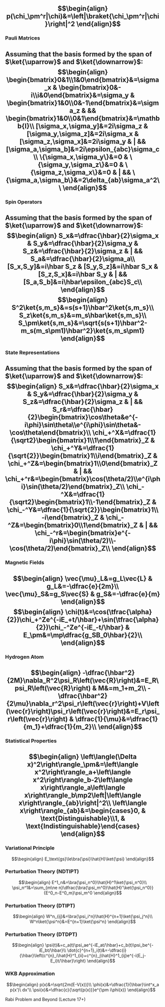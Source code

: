 $$\begin{align}
p(\chi_\pm^r|\chi)&=\left|\braket{\chi_\pm^r|\chi}\right|^2
\end{align}$$
---
### Pauli Matrices
Assuming that the basis formed by the span of $\ket{\uparrow}$ and $\ket{\downarrow}$:
$$\begin{align}
\begin{bmatrix}0&1\\1&0\end{bmatrix}&=\sigma_x &
\begin{bmatrix}0&-i\\i&0\end{bmatrix}&=\sigma_y &
\begin{bmatrix}1&0\\0&-1\end{bmatrix}&=\sigma_z &  &&
\begin{bmatrix}1&0\\0&1\end{bmatrix}&=\mathbb{I}\\
[\sigma_x,\sigma_y]&=2i\sigma_z &
[\sigma_y,\sigma_z]&=2i\sigma_x &
[\sigma_z,\sigma_x]&=2i\sigma_y & | &&
[\sigma_a,\sigma_b]&=2i\epsilon_{abc}\sigma_c\\
\{\sigma_x,\sigma_y\}&=0 &
\{\sigma_y,\sigma_z\}&=0 &
\{\sigma_z,\sigma_x\}&=0 & | &&
\{\sigma_a,\sigma_b\}&=2\delta_{ab}\sigma_a^2\\
\end{align}$$
---
### Spin Operators
Assuming that the basis formed by the span of $\ket{\uparrow}$ and $\ket{\downarrow}$:
$$\begin{align}
S_x&=\dfrac{\hbar}{2}\sigma_x & 
S_y&=\dfrac{\hbar}{2}\sigma_y & 
S_z&=\dfrac{\hbar}{2}\sigma_z & | &&
S_a&=\dfrac{\hbar}{2}\sigma_a\\
[S_x,S_y]&=i\hbar S_z &
[S_y,S_z]&=i\hbar S_x &
[S_z,S_x]&=i\hbar S_y & | &&
[S_a,S_b]&=i\hbar\epsilon_{abc}S_c\\
\end{align}$$
$$\begin{align}
S^2\ket{s,m_s}&=s(s+1)\hbar^2\ket{s,m_s}\\
S_z\ket{s,m_s}&=m_s\hbar\ket{s,m_s}\\
S_\pm\ket{s,m_s}&=\sqrt{s(s+1)\hbar^2-m_s(m_s\pm1)\hbar^2}\ket{s,m_s\pm1}
\end{align}$$
---
### State Representations
Assuming that the basis formed by the span of $\ket{\uparrow}$ and $\ket{\downarrow}$:
$$\begin{align}
S_x&=\dfrac{\hbar}{2}\sigma_x & 
S_y&=\dfrac{\hbar}{2}\sigma_y & 
S_z&=\dfrac{\hbar}{2}\sigma_z & | &&
S_r&=\dfrac{\hbar}{2}\begin{bmatrix}\cos\theta&e^{-i\phi}\sin\theta\\e^{i\phi}\sin\theta&-\cos\theta\end{bmatrix}\\
\chi_+^X&=\dfrac{1}{\sqrt2}\begin{bmatrix}1\\1\end{bmatrix}_Z & 
\chi_+^Y&=\dfrac{1}{\sqrt{2}}\begin{bmatrix}1\\i\end{bmatrix}_Z & 
\chi_+^Z&=\begin{bmatrix}1\\0\end{bmatrix}_Z & | &&
\chi_+^r&=\begin{bmatrix}\cos(\theta/2)\\e^{i\phi}\sin(\theta/2)\end{bmatrix}_Z\\
\chi_-^X&=\dfrac{1}{\sqrt2}\begin{bmatrix}1\\-1\end{bmatrix}_Z & 
\chi_-^Y&=\dfrac{1}{\sqrt{2}}\begin{bmatrix}1\\ -i\end{bmatrix}_Z & 
\chi_-^Z&=\begin{bmatrix}0\\1\end{bmatrix}_Z & | &&
\chi_-^r&=\begin{bmatrix}e^{-i\phi}\sin(\theta/2)\\-\cos(\theta/2)\end{bmatrix}_Z\\
\end{align}$$
---
### Magnetic Fields
$$\begin{align}
\vec{\mu}_L&=g_L\vec{L} & g_L&=-\dfrac{e}{2m}\\
\vec{\mu}_S&=g_S\vec{S} & g_S&=-\dfrac{e}{m}
\end{align}$$
$$\begin{align}
\chi(t)&=\cos(\tfrac{\alpha}{2})\chi_+^Ze^{-iE_+t/\hbar}+\sin(\tfrac{\alpha}{2})\chi_-^Ze^{-iE_-t/\hbar} &
E_\pm&=\mp\dfrac{g_SB_0\hbar}{2}\\
\end{align}$$
---
### Hydrogen Atom
$$\begin{align}
-\dfrac{\hbar^2}{2M}\nabla_R^2\psi_R\left(\vec{R}\right)&=E_R\psi_R\left(\vec{R}\right) & M&=m_1+m_2\\
-\dfrac{\hbar^2}{2\mu}\nabla_r^2\psi_r\left(\vec{r}\right)+V\left(\vec{r}\right)\psi_r\left(\vec{r}\right)&=E_r\psi_r\left(\vec{r}\right) & \dfrac{1}{\mu}&=\dfrac{1}{m_1}+\dfrac{1}{m_2}\\
\end{align}$$
---
### Statistical Properties
$$\begin{align}
\left\langle(\Delta x)^2\right\rangle_\pm&=\left\langle x^2\right\rangle_a+\left\langle x^2\right\rangle_b-2\left\langle x\right\rangle_a\left\langle x\right\rangle_b\mp2\left|\left\langle x\right\rangle_{ab}\right|^2\\
\left\langle x\right\rangle_{ab}&=\begin{cases}0, & \text{Distinguishable}\\1, & \text{Indistinguishable}\end{cases}
\end{align}$$
---
### Variational Principle
$$\begin{align}
E_\text{gs}\le\bra{\psi}\hat{H}\ket{\psi}
\end{align}$$

### Perturbation Theory (NDTIPT)
$$\begin{align}
E^1_n&=\bra{\psi_n^0}\hat{H}^1\ket{\psi_n^0}\\
\psi_n^1&=\sum_{m\ne n}\dfrac{\bra{\psi_m^0}\hat{H}'\ket{\psi_n^0}}{E^0_n-E^0_m}\psi_m^0
\end{align}$$
### Perturbation Theory (DTIPT)
$$\begin{align}
W^n_{ij}&=\bra{\psi_i^n}\hat{H}^{n+1}\ket{\psi_j^n}\\
W^n\ket{\psi^n}&=E^{n+1}\ket{\psi^n}
\end{align}$$
### Perturbation Theory (DTDPT)
$$\begin{align}
\psi(t)&=c_a(t)\psi_ae^{-iE_at/\hbar}+c_b(t)\psi_be^{-iE_bt/\hbar}\\
\dot{c}^{n+1}_i(t)&=-\dfrac{i}{\hbar}\left(c^{n}_i\hat{H}^1_{ii}+c^{n}_j\hat{H}^1_{ij}e^{-i(E_j-E_i)t/\hbar}\right)
\end{align}$$
### WKB Approximation
$$\begin{align}
p(x)&=\sqrt{2m(E-V(x))}\\
\phi(x)&=\dfrac{1}{\hbar}\int^x_a p(x')\ dx'\\
\psi(x)&=\dfrac{c}{\sqrt{p(x)}}e^{\pm i\phi(x)}
\end{align}$$

Rabi Problem and Beyond (Lecture 17+)